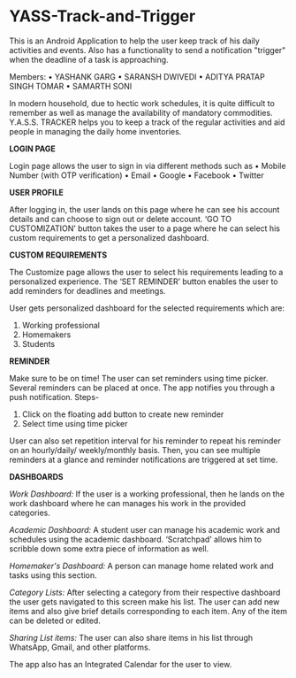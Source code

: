 # YASS-Track-and-Trigger

This is an Android Application to help the user keep track of his daily activities and events. Also has a functionality to send a notification "trigger" when the deadline of a task is approaching.

Members:
•	YASHANK GARG
•	SARANSH DWIVEDI
•	ADITYA PRATAP SINGH TOMAR 
•	SAMARTH SONI

In modern household, due to hectic work schedules, it is quite difficult to remember as well as manage the availability of mandatory commodities. Y.A.S.S. TRACKER helps you to keep a track of the regular activities and aid people in managing the daily home inventories.

**LOGIN PAGE**

Login page allows the user to sign in via different methods such as
•	Mobile Number (with OTP verification)
•	Email
•	Google
•	Facebook
•	Twitter


**USER PROFILE**

After logging in, the user lands on this page where he can see his account details and can choose to sign out or delete account.
‘GO TO CUSTOMIZATION’ button takes the user to a page where he can select his custom requirements to get a personalized dashboard.


**CUSTOM REQUIREMENTS**

The Customize page allows the user to select his requirements leading to a personalized experience.
The ‘SET REMINDER’ button enables the user to add reminders for deadlines and meetings.

User gets personalized dashboard for the selected requirements which are:
1)	Working professional
2)	Homemakers
3)	Students


**REMINDER**

Make sure to be on time! The user can set reminders using time picker. Several reminders can be placed at once. The app notifies you through a push notification.
Steps-
1)	Click on the floating add button to create new reminder
2)	Select time using time picker

User can also set repetition interval for his reminder to repeat his reminder on an hourly/daily/ weekly/monthly basis.
Then, you can see multiple reminders at a glance and reminder notifications are triggered at set time.

**DASHBOARDS**

_Work Dashboard:_
If the user is a working professional, then he lands on the work dashboard where he can manages his work in the provided categories.

_Academic Dashboard:_
A student user can manage his academic work and schedules using the academic dashboard.
‘Scratchpad’ allows him to scribble down some extra piece of information as well.

_Homemaker's Dashboard:_
A person can manage home related work and tasks using this section. 

_Category Lists:_
After selecting a category from their respective dashboard the user gets navigated to this screen make his list.
The user can add new items and also give brief details corresponding to each item.
Any of the item can be deleted or edited.

_Sharing List items:_
The user can also share items in his list through WhatsApp, Gmail, and other platforms.

The app also has an Integrated Calendar for the user to view.

